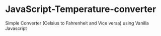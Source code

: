 # JavaScript-Temperature-converter
Simple Converter (Celsius to Fahrenheit and Vice versa) using Vanilla Javascript
